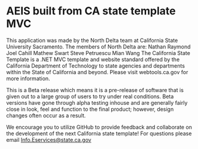 # AEIS built from CA state template MVC
This application was made by the North Delta team at California State University Sacramento.
The members of North Delta are:
	Nathan Raymond
	Joel Cahill
	Mathew Swart
	Steve Petruescu
	Mian Wang
The California State Template is a .NET MVC template and website standard offered by the California Department of Technology to state agencies and departments within the State of California and beyond. Please visit webtools.ca.gov for more information.

This is a Beta release which means it is a pre-release of software that is given out to a large group of users to try under real conditions. Beta versions have gone through alpha testing inhouse and are generally fairly close in look, feel and function to the final product; however, design changes often occur as a result. 

We encourage you to utilize GitHub to provide feedback and collaborate on the development of the next California state template! For questions please email Info.Eservices@state.ca.gov